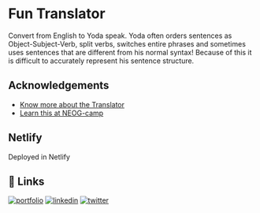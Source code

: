 
# Fun Translator

Convert from English to Yoda speak. Yoda often orders sentences as Object-Subject-Verb, split verbs, switches entire phrases and sometimes uses sentences that are different from his normal syntax! Because of this it is difficult to accurately represent his sentence structure.

## Acknowledgements

 - [Know more about the Translator](https://funtranslations.com/yoda)
 - [Learn this at NEOG-camp](https://youtu.be/yLZazznWoAs)
 

  
## Netlify

Deployed in Netlify



  
## 🔗 Links
[![portfolio](https://img.shields.io/badge/my_portfolio-000?style=for-the-badge&logo=ko-fi&logoColor=white)](https://anantharaja-portfolio.netlify.app/)
[![linkedin](https://img.shields.io/badge/linkedin-0A66C2?style=for-the-badge&logo=linkedin&logoColor=white)](https://www.linkedin.com/in/anantharaja-bhat-b-0bb8b9176/)
[![twitter](https://img.shields.io/badge/twitter-1DA1F2?style=for-the-badge&logo=twitter&logoColor=white)](https://twitter.com/Anantha67496007)

  